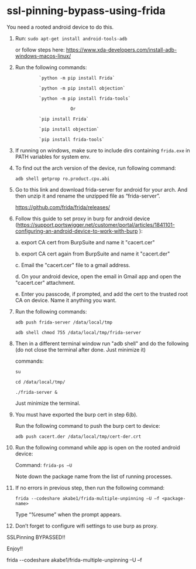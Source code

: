 # ssl-pinning-bypass-using-frida

You need a rooted android device to do this.

1. Run: `sudo apt-get install android-tools-adb` 
    
    or follow steps here: https://www.xda-developers.com/install-adb-windows-macos-linux/
 

2. Run the following commands:

                `python -m pip install Frida`
  
                `python -m pip install objection`
  
                `python -m pip install frida-tools`

                            Or 

                `pip install Frida`
  
                `pip install objection` 
  
                `pip install frida-tools`

3. If  running on windows, make sure to include dirs containing `frida.exe` in PATH variables for system env.

4. To find out the arch version of the device, run following command: 

    `adb shell getprop ro.product.cpu.abi` 

 

5. Go to this link and download frida-server for android for your arch. And then unzip it and rename the unzipped file as “frida-server”. 
    
    https://github.com/frida/frida/releases/ 

6. Follow this guide to set proxy in burp for android device (https://support.portswigger.net/customer/portal/articles/1841101-configuring-an-android-device-to-work-with-burp ): 

    a. export CA cert from BurpSuite and name it "cacert.cer"
    
    b. export CA cert again from BurpSuite and name it "cacert.der"
    
    c. Email the "cacert.cer" file to a gmail address.
    
    d. On your android device, open the email in Gmail app and open the "cacert.cer" attachment.
    
    e. Enter you passcode, if prompted, and add the cert to the trusted root CA on device. Name it anything you want. 


7. Run the following commands: 

    `adb push frida-server /data/local/tmp` 

    `adb shell chmod 755 /data/local/tmp/frida-server` 

8. Then in a different terminal window run "adb shell" and do the following (do not close the terminal after done. Just minimize it) 

    commands:  

      `su` 

      `cd /data/local/tmp/` 

      `./frida-server &` 

    Just minimize the terminal. 

9. You must have exported the burp cert in step 6(b). 

    Run the following command to push the burp cert to device: 

    `adb push cacert.der /data/local/tmp/cert-der.crt` 

 

10. Run the following command while app is open on the rooted android device: 

    Command: `frida-ps –U` 

    Note down the package name from the list of running processes.
 

11. If no errors in previous step, then run the following command: 

    `frida --codeshare akabe1/frida-multiple-unpinning –U –f <package-name>`

    Type “%resume” when the prompt appears. 

12. Don’t forget to configure wifi settings to use burp as proxy. 


SSLPinning BYPASSED!! 

Enjoy!! 

 

 

frida --codeshare akabe1/frida-multiple-unpinning –U –f <package-name> 
